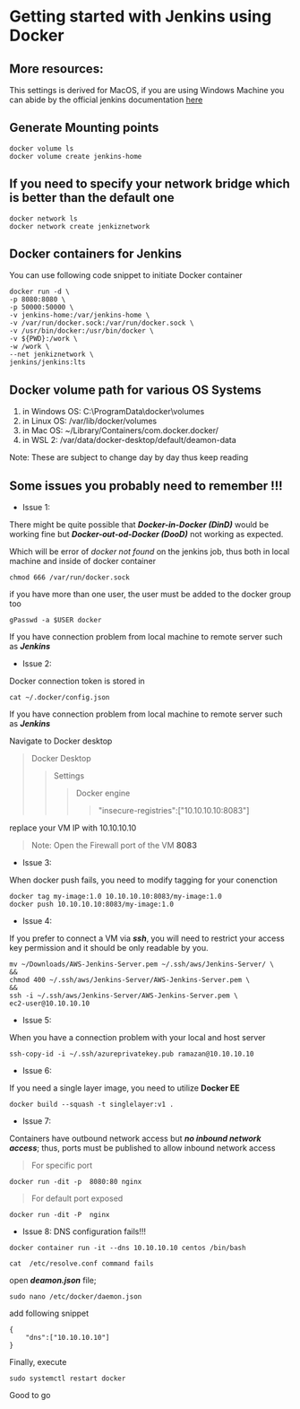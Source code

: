 
# Getting started with Jenkins using Docker

## More resources:

This settings is derived for MacOS, if you are using Windows Machine you can abide by the official jenkins documentation [here](https://www.jenkins.io/doc/book/installing/docker/) <br/>

## Generate Mounting points

```
docker volume ls
docker volume create jenkins-home
```

## If you need to specify your network bridge which is better than the default one

```
docker network ls
docker network create jenkiznetwork
```

## Docker containers for Jenkins 

You can use following code snippet to initiate Docker container <br/>
```
docker run -d \
-p 8080:8080 \
-p 50000:50000 \
-v jenkins-home:/var/jenkins-home \
-v /var/run/docker.sock:/var/run/docker.sock \
-v /usr/bin/docker:/usr/bin/docker \
-v ${PWD}:/work \
-w /work \
--net jenkiznetwork \
jenkins/jenkins:lts
```

## Docker volume path for various OS Systems 


1. in Windows OS: C:\ProgramData\docker\volumes
2. in Linux OS: /var/lib/docker/volumes
3. in Mac OS: ~/Library/Containers/com.docker.docker/
4. in WSL 2: /var/data/docker-desktop/default/deamon-data

Note: These are subject to change day by day thus keep reading <br>

## Some issues you probably need to remember !!!

- Issue 1:

There might be quite possible that ***Docker-in-Docker (DinD)*** would be working fine but ***Docker-out-od-Docker (DooD)*** not working as expected.

Which will be error of *docker not found* on the jenkins job, thus both in local machine and inside of docker container
```
chmod 666 /var/run/docker.sock
```
if you have more than one user, the user must be added to the docker group too
```
gPasswd -a $USER docker
```
If you have connection problem from local machine to remote server such as ***Jenkins***

- Issue 2:

Docker connection token is stored in
```
cat ~/.docker/config.json
```
If you have connection problem from local machine to remote server such as ***Jenkins***

Navigate to Docker desktop

> Docker Desktop
>> Settings
>>> Docker engine
>>>> "insecure-registries":["10.10.10.10:8083"]

replace your VM IP with 10.10.10.10
> Note: Open the Firewall port of the VM **8083**

- Issue 3:

When docker push fails, you need to modify tagging for your conenction
```
docker tag my-image:1.0 10.10.10.10:8083/my-image:1.0
docker push 10.10.10.10:8083/my-image:1.0
```

- Issue 4:

If you prefer to connect a VM via ***ssh***, you will need to restrict your access key permission and it should be only readable by you.
```
mv ~/Downloads/AWS-Jenkins-Server.pem ~/.ssh/aws/Jenkins-Server/ \
&&
chmod 400 ~/.ssh/aws/Jenkins-Server/AWS-Jenkins-Server.pem \
&&
ssh -i ~/.ssh/aws/Jenkins-Server/AWS-Jenkins-Server.pem \
ec2-user@10.10.10.10
``` 

- Issue 5:

When you have a connection problem with your local and host server
```
ssh-copy-id -i ~/.ssh/azureprivatekey.pub ramazan@10.10.10.10
``` 


- Issue 6:

If you need a single layer image, you need to utilize **Docker EE**

```
docker build --squash -t singlelayer:v1 .
```

- Issue 7:

Containers have outbound network access but ***no inbound network access***; thus, ports must be published to allow inbound network access

> For specific port
```
docker run -dit -p  8080:80 nginx
``` 
> For default port exposed    
```     
docker run -dit -P  nginx
```

- Issue 8:
DNS configuration fails!!!

```
docker container run -it --dns 10.10.10.10 centos /bin/bash

cat  /etc/resolve.conf command fails
```

open ***deamon.json*** file;
```
sudo nano /etc/docker/daemon.json
```
add following snippet
```
{
    "dns":["10.10.10.10"]
}
```
Finally, execute
```
sudo systemctl restart docker 
```
Good to go
